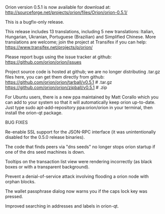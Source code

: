Orion version 0.5.1 is now available for download at:
http://sourceforge.net/projects/orion/files/Orion/orion-0.5.1/

This is a bugfix-only release.

This release includes 13 translations, including 5 new translations:
Italian, Hungarian, Ukranian, Portuguese (Brazilian) and Simplified Chinese.
More translations are welcome; join the project at Transifex if you can help:
https://www.transifex.net/projects/p/orion/

Please report bugs using the issue tracker at github:
https://github.com/orion/orion/issues

Project source code is hosted at github; we are no longer
distributing .tar.gz files here, you can get them
directly from github:
https://github.com/orion/orion/tarball/v0.5.1  # .tar.gz
https://github.com/orion/orion/zipball/v0.5.1  # .zip

For Ubuntu users, there is a new ppa maintained by Matt Corallo which
you can add to your system so that it will automatically keep
orion up-to-date.  Just type
sudo apt-add-repository ppa:orion/orion
in your terminal, then install the orion-qt package.


BUG FIXES

Re-enable SSL support for the JSON-RPC interface (it was unintentionally
disabled for the 0.5.0 release binaries).

The code that finds peers via "dns seeds" no longer stops orion startup
if one of the dns seed machines is down.

Tooltips on the transaction list view were rendering incorrectly (as black boxes
or with a transparent background).

Prevent a denial-of-service attack involving flooding a orion node with
orphan blocks.

The wallet passphrase dialog now warns you if the caps lock key was pressed.

Improved searching in addresses and labels in orion-qt.
